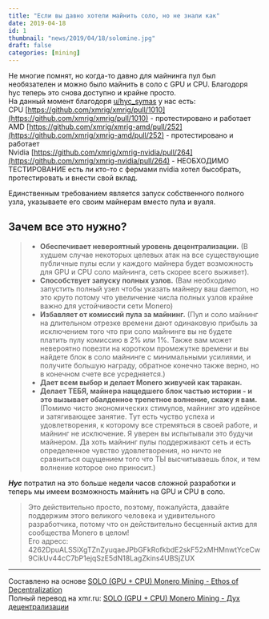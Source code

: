 ```yaml
---
title: "Если вы давно хотели майнить соло, но не знали как"
date: 2019-04-18
id: 1
thumbnail: "news/2019/04/18/solomine.jpg"
draft: false
categories: [mining]
---
```


Не многие помнят, но когда-то давно для майнинга пул был необязателен и можно было майнить в соло с GPU и CPU. Благодоря hyc теперь это снова доступно и крайне просто.  
На данный момент благодоря [u/hyc_symas](https://www.reddit.com/u/hyc_symas) у нас есть:  
CPU [https://github.com/xmrig/xmrig/pull/1010](https://github.com/xmrig/xmrig/pull/1010) - протестировано и работает  
AMD [https://github.com/xmrig/xmrig-amd/pull/252](https://github.com/xmrig/xmrig-amd/pull/252) - протестировано и работает  
Nvidia [https://github.com/xmrig/xmrig-nvidia/pull/264](https://github.com/xmrig/xmrig-nvidia/pull/264) - НЕОБХОДИМО ТЕСТИРОВАНИЕ есть ли кто-то с фермами nvidia хотел бысобрать, протестировать и внести свой вклад.  

Единственным требованием является запуск собственного полного узла, указываете его своим майнерам вместо пула и вуаля.

## Зачем все это нужно?

> * **Обеспечивает невероятный уровень децентрализации.** (В худшем случае некоторых целевых атак на все существующие публичные пулы если у каждого майнера будет возможность для GPU и CPU соло майнинга, сеть скорее всего выживет).  
> * **Способствует запуску полных узлов.** (Вам необходимо запустить полный узел чтобы указать майнеру ваш daemon, но это круто потому что увеличение числа полных узлов крайне важно для устойчивости сети Monero)  
> * **Избавляет от комиссий пула за майнинг.** (Пул и соло майнинг на длительном отрезке времени дают одинаковую прибыль за исключением того что при соло майнинге вы не будете платить пулу комиссию в 2% или 1%. Также вам может невероятно повезти на коротком промежутке времени и вы найдете блок в соло майнинге с минимальными усилиями, и получите большую награду, обратное конечно также верно, но в конечном счете все усредняется.)  
> * **Дает всем выбор и делает Monero живучей как таракан.**  
> * **Делает ТЕБЯ, майнера нащедшего блок частью истории - и это вызывает обалденное трепетное волнение, скажу я вам.** (Помимо чисто экономических стимулов, майнинг это идейное и затягивающее занятие. Тут есть чуство успеха и удовлетворения, к которому все стремяться в своей работе, и майнинг не исключение. Я уверен вы испытывали это будучи майнером. Да хоть майнинг пулы поддерживают сеть и есть определенное чувство удовлетворения, но ничто не сравниться ощущением того что ТЫ высчитываешь блок, и тем волнение которое оно приносит.)  

_**Hyc**_ потратил на это больше недели часов сложной разработки и теперь мы имеем возможность майнить на GPU и CPU в соло.    

> Это действительно просто, поэтому, пожалуйста, давайте поддержим этого великого человека и удивительного разработчика, потому что он действительно бесценный актив для сообщества Monero в целом!  
> Его адресс: 4262DpuALSSiXgTZnZyuqaeJPbGFkRofkbdE2skF52xMHMnwtYceCw9CikUv44cC7bP1ejqSzE5dN18LagZkins4UBSjZUX  

---
Составлено на основе [SOLO (GPU + CPU) Monero Mining - Ethos of Decentralization](https://www.reddit.com/r/MoneroMining/comments/as3pb0/solo_gpu_cpu_monero_mining_ethos_of/)  
Полный перевод на xmr.ru: [SOLO (GPU + CPU) Monero Mining - Дух децентрализации](https://xmr.ru/threads/870/)